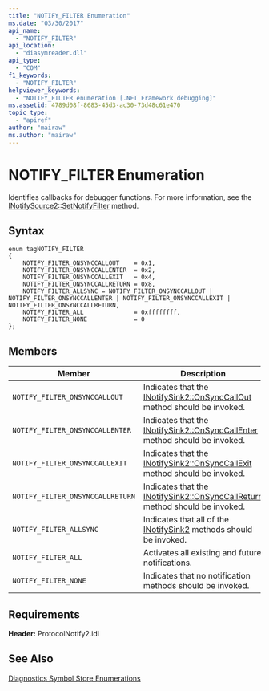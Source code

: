 ```yaml
---
title: "NOTIFY_FILTER Enumeration"
ms.date: "03/30/2017"
api_name: 
  - "NOTIFY_FILTER"
api_location: 
  - "diasymreader.dll"
api_type: 
  - "COM"
f1_keywords: 
  - "NOTIFY_FILTER"
helpviewer_keywords: 
  - "NOTIFY_FILTER enumeration [.NET Framework debugging]"
ms.assetid: 4789d08f-8683-45d3-ac30-73d48c61e470
topic_type: 
  - "apiref"
author: "mairaw"
ms.author: "mairaw"
---
```

# NOTIFY_FILTER Enumeration
Identifies callbacks for debugger functions. For more information, see the [INotifySource2::SetNotifyFilter](../../../../docs/framework/unmanaged-api/diagnostics/inotifysource2-setnotifyfilter-method.md) method.  
  
## Syntax  
  
```  
enum tagNOTIFY_FILTER  
{  
    NOTIFY_FILTER_ONSYNCCALLOUT    = 0x1,  
    NOTIFY_FILTER_ONSYNCCALLENTER  = 0x2,  
    NOTIFY_FILTER_ONSYNCCALLEXIT   = 0x4,  
    NOTIFY_FILTER_ONSYNCCALLRETURN = 0x8,  
    NOTIFY_FILTER_ALLSYNC = NOTIFY_FILTER_ONSYNCCALLOUT | NOTIFY_FILTER_ONSYNCCALLENTER | NOTIFY_FILTER_ONSYNCCALLEXIT | NOTIFY_FILTER_ONSYNCCALLRETURN,  
    NOTIFY_FILTER_ALL              = 0xffffffff,  
    NOTIFY_FILTER_NONE             = 0  
};  
```  
  
## Members  
  
|Member|Description|  
|------------|-----------------|  
|`NOTIFY_FILTER_ONSYNCCALLOUT`|Indicates that the [INotifySink2::OnSyncCallOut](../../../../docs/framework/unmanaged-api/diagnostics/inotifysink2-onsynccallout-method.md) method should be invoked.|  
|`NOTIFY_FILTER_ONSYNCCALLENTER`|Indicates that the [INotifySink2::OnSyncCallEnter](../../../../docs/framework/unmanaged-api/diagnostics/inotifysink2-onsynccallenter-method.md) method should be invoked.|  
|`NOTIFY_FILTER_ONSYNCCALLEXIT`|Indicates that the [INotifySink2::OnSyncCallExit](../../../../docs/framework/unmanaged-api/diagnostics/inotifysink2-onsynccallexit-method.md) method should be invoked.|  
|`NOTIFY_FILTER_ONSYNCCALLRETURN`|Indicates that the [INotifySink2::OnSyncCallReturn](../../../../docs/framework/unmanaged-api/diagnostics/inotifysink2-onsynccallreturn-method.md) method should be invoked.|  
|`NOTIFY_FILTER_ALLSYNC`|Indicates that all of the [INotifySink2](../../../../docs/framework/unmanaged-api/diagnostics/inotifysink2-interface.md) methods should be invoked.|  
|`NOTIFY_FILTER_ALL`|Activates all existing and future notifications.|  
|`NOTIFY_FILTER_NONE`|Indicates that no notification methods should be invoked.|  
  
## Requirements  
 **Header:** ProtocolNotify2.idl  
  
## See Also  
 [Diagnostics Symbol Store Enumerations](../../../../docs/framework/unmanaged-api/diagnostics/diagnostics-symbol-store-enumerations.md)
